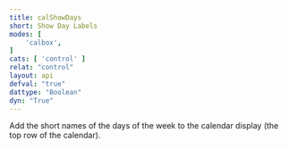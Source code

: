 ```yaml
---
title: calShowDays
short: Show Day Labels
modes: [
	'calbox',
]
cats: [ 'control' ]
relat: "control"
layout: api
defval: "true"
dattype: "Boolean"
dyn: "True"
---
```


Add the short names of the days of the week to the calendar display (the
top row of the calendar).


